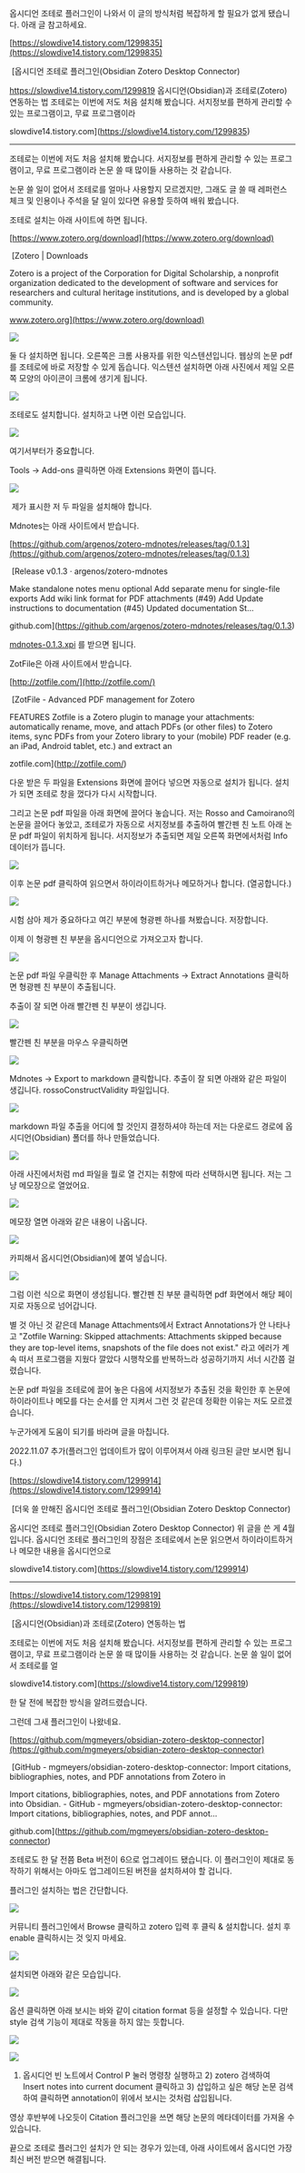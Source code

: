 옵시디언 조테로 플러그인이 나와서 이 글의 방식처럼 복잡하게 할 필요가 없게 됐습니다. 아래 글 참고하세요.

[https://slowdive14.tistory.com/1299835](https://slowdive14.tistory.com/1299835)

 [옵시디언 조테로 플러그인(Obsidian Zotero Desktop Connector)

https://slowdive14.tistory.com/1299819 옵시디언(Obsidian)과 조테로(Zotero) 연동하는 법 조테로는 이번에 저도 처음 설치해 봤습니다. 서지정보를 편하게 관리할 수 있는 프로그램이고, 무료 프로그램이라

slowdive14.tistory.com](https://slowdive14.tistory.com/1299835)

---

조테로는 이번에 저도 처음 설치해 봤습니다. 서지정보를 편하게 관리할 수 있는 프로그램이고, 무료 프로그램이라 논문 쓸 때 많이들 사용하는 것 같습니다. 

논문 쓸 일이 없어서 조테로를 얼마나 사용할지 모르겠지만, 그래도 글 쓸 때 레퍼런스 체크 및 인용이나 주석을 달 일이 있다면 유용할 듯하여 배워 봤습니다.

조테로 설치는 아래 사이트에 하면 됩니다.

[https://www.zotero.org/download](https://www.zotero.org/download)

 [Zotero | Downloads

Zotero is a project of the Corporation for Digital Scholarship, a nonprofit organization dedicated to the development of software and services for researchers and cultural heritage institutions, and is developed by a global community.

www.zotero.org](https://www.zotero.org/download)

![](https://blog.kakaocdn.net/dn/cdmf9T/btrvrBp0HG7/KnF48NyLdaXVCvOMjJw6SK/img.png)

둘 다 설치하면 됩니다. 오른쪽은 크롬 사용자를 위한 익스텐션입니다. 웹상의 논문 pdf를 조테로에 바로 저장할 수 있게 돕습니다. 익스텐션 설치하면 아래 사진에서 제일 오른쪽 모양의 아이콘이 크롬에 생기게 됩니다.

![](https://blog.kakaocdn.net/dn/bO4AhK/btrvu21HhED/3ie0JpgoLww68n5KZsjcuK/img.png)

조테로도 설치합니다. 설치하고 나면 이런 모습입니다.

![](https://blog.kakaocdn.net/dn/dhYzZV/btrvqafgqGP/HDiIKYyzUsIP4kfQ0kEKbk/img.png)

여기서부터가 중요합니다. 

Tools -> Add-ons 클릭하면 아래 Extensions 화면이 뜹니다.

![](https://blog.kakaocdn.net/dn/cj8Cid/btrvykHR8gH/avIFEKVYq9zo21GTnKOc7k/img.png)

 제가 표시한 저 두 파일을 설치해야 합니다.

Mdnotes는 아래 사이트에서 받습니다.

[https://github.com/argenos/zotero-mdnotes/releases/tag/0.1.3](https://github.com/argenos/zotero-mdnotes/releases/tag/0.1.3)

 [Release v0.1.3 · argenos/zotero-mdnotes

Make standalone notes menu optional Add separate menu for single-file exports Add wiki link format for PDF attachments (#49) Add Update instructions to documentation (#45) Updated documentation St...

github.com](https://github.com/argenos/zotero-mdnotes/releases/tag/0.1.3)

[mdnotes-0.1.3.xpi](https://github.com/argenos/zotero-mdnotes/releases/download/0.1.3/mdnotes-0.1.3.xpi) 를 받으면 됩니다.

ZotFile은 아래 사이트에서 받습니다.

[http://zotfile.com/](http://zotfile.com/)

 [ZotFile - Advanced PDF management for Zotero

FEATURES Zotfile is a Zotero plugin to manage your attachments: automatically rename, move, and attach PDFs (or other files) to Zotero items, sync PDFs from your Zotero library to your (mobile) PDF reader (e.g. an iPad, Android tablet, etc.) and extract an

zotfile.com](http://zotfile.com/)

다운 받은 두 파일을 Extensions 화면에 끌어다 넣으면 자동으로 설치가 됩니다. 설치가 되면 조테로 창을 껐다가 다시 시작합니다. 

그리고 논문 pdf 파일을 아래 화면에 끌어다 놓습니다. 저는 Rosso and Camoirano의 논문을 끌어다 놓았고, 조테로가 자동으로 서지정보를 추출하여 빨간펜 친 노트 아래 논문 pdf 파일이 위치하게 됩니다. 서지정보가 추출되면 제일 오른쪽 화면에서처럼 Info 데이터가 뜹니다.

![](https://blog.kakaocdn.net/dn/bK32MS/btrvy36Xk9M/9idYBhSTZ7GZ692TekBLVk/img.png)

이후 논문 pdf 클릭하여 읽으면서 하이라이트하거나 메모하거나 합니다. (열공합니다.)

![](https://blog.kakaocdn.net/dn/bzedQq/btrvy30blO5/AsxAXUDgCJfkAXUWrc3vK1/img.png)

시험 삼아 제가 중요하다고 여긴 부분에 형광펜 하나를 쳐봤습니다. 저장합니다.

이제 이 형광펜 친 부분을 옵시디언으로 가져오고자 합니다.

![](https://blog.kakaocdn.net/dn/bHsmcK/btrvoPChFd0/KEKEaDkG3Wi8LZHxUSK7tK/img.png)

논문 pdf 파일 우클릭한 후 Manage Attachments -> Extract Annotations 클릭하면 형광펜 친 부분이 추출됩니다.

추출이 잘 되면 아래 빨간펜 친 부분이 생깁니다.

![](https://blog.kakaocdn.net/dn/kGDN1/btrvwJUUAed/UCAkraD6LReBkBChqCK3O1/img.png)

빨간펜 친 부분을 마우스 우클릭하면

![](https://blog.kakaocdn.net/dn/bJLI7J/btrvqbkQEEz/STgkV21UwCntM7ZjS9jOsK/img.png)

Mdnotes -> Export to markdown 클릭합니다. 추출이 잘 되면 아래와 같은 파일이 생깁니다. rossoConstructValidity 파일입니다.

![](https://blog.kakaocdn.net/dn/bhfInU/btrvuQurS1o/WDczHRYwKtiQA4RXkabq4k/img.png)

markdown 파일 추출을 어디에 할 것인지 결정하셔야 하는데 저는 다운로드 경로에 옵시디언(Obsidian) 폴더를 하나 만들었습니다.

![](https://blog.kakaocdn.net/dn/Gj9YO/btrvCm5NjQ0/wU6Syw0ml85GeVxod2i220/img.png)

아래 사진에서처럼 md 파일을 뭘로 열 건지는 취향에 따라 선택하시면 됩니다. 저는 그냥 메모장으로 열었어요.

![](https://blog.kakaocdn.net/dn/b3KI2F/btrvBle0hST/3LKTwpqbl5T6qOBZ1IG10k/img.png)

메모장 열면 아래와 같은 내용이 나옵니다.

![](https://blog.kakaocdn.net/dn/FNhJb/btrvxjP05SB/sm7cyYUBXkzHZws0hg1TN0/img.png)

카피해서 옵시디언(Obsidian)에 붙여 넣습니다.

![](https://blog.kakaocdn.net/dn/NQwie/btrvy36X6uK/x9tgiaNe63vkUSEJUXCVe0/img.png)

그럼 이런 식으로 화면이 생성됩니다. 빨간펜 친 부분 클릭하면 pdf 화면에서 해당 페이지로 자동으로 넘어갑니다.

별 것 아닌 것 같은데 Manage Attachments에서 Extract Annotations가 안 나타나고 "Zotfile Warning: Skipped attachments: Attachments skipped because they are top-level items, snapshots of the file does not exist." 라고 에러가 계속 떠서 프로그램을 지웠다 깔았다 시행착오를 반복하느라 성공하기까지 서너 시간쯤 걸렸습니다.

논문 pdf 파일을 조테로에 끌어 놓은 다음에 서지정보가 추출된 것을 확인한 후 논문에 하이라이트나 메모를 다는 순서를 안 지켜서 그런 것 같은데 정확한 이유는 저도 모르겠습니다.

누군가에게 도움이 되기를 바라며 글을 마칩니다.



2022.11.07 추가(플러그인 업데이트가 많이 이루어져서 아래 링크된 글만 보시면 됩니다.)

[https://slowdive14.tistory.com/1299914](https://slowdive14.tistory.com/1299914)

 [더욱 쓸 만해진 옵시디언 조테로 플러그인(Obsidian Zotero Desktop Connector)

옵시디언 조테로 플러그인(Obsidian Zotero Desktop Connector) 위 글을 쓴 게 4월입니다. 옵시디언 조테로 플러그인의 장점은 조테로에서 논문 읽으면서 하이라이트하거나 메모한 내용을 옵시디언으로

slowdive14.tistory.com](https://slowdive14.tistory.com/1299914)

---

[https://slowdive14.tistory.com/1299819](https://slowdive14.tistory.com/1299819)

 [옵시디언(Obsidian)과 조테로(Zotero) 연동하는 법

조테로는 이번에 저도 처음 설치해 봤습니다. 서지정보를 편하게 관리할 수 있는 프로그램이고, 무료 프로그램이라 논문 쓸 때 많이들 사용하는 것 같습니다. 논문 쓸 일이 없어서 조테로를 얼

slowdive14.tistory.com](https://slowdive14.tistory.com/1299819)

한 달 전에 복잡한 방식을 알려드렸습니다.

그런데 그새 플러그인이 나왔네요.

[https://github.com/mgmeyers/obsidian-zotero-desktop-connector](https://github.com/mgmeyers/obsidian-zotero-desktop-connector)

 [GitHub - mgmeyers/obsidian-zotero-desktop-connector: Import citations, bibliographies, notes, and PDF annotations from Zotero in

Import citations, bibliographies, notes, and PDF annotations from Zotero into Obsidian. - GitHub - mgmeyers/obsidian-zotero-desktop-connector: Import citations, bibliographies, notes, and PDF annot...

github.com](https://github.com/mgmeyers/obsidian-zotero-desktop-connector)

조테로도 한 달 전쯤 Beta 버전이 6으로 업그레이드 됐습니다. 이 플러그인이 제대로 동작하기 위해서는 아마도 업그레이드된 버전을 설치하셔야 할 겁니다.  

플러그인 설치하는 법은 간단합니다.

![](https://blog.kakaocdn.net/dn/edkhK9/btrye2SARA5/Bz6pNcefK65Fgk1zfAw4Lk/img.png)

커뮤니티 플러그인에서 Browse 클릭하고 zotero 입력 후 클릭 & 설치합니다. 설치 후 enable 클릭하시는 것 잊지 마세요. 

![](https://blog.kakaocdn.net/dn/bFjPGt/btryfZOPDz1/2QEEQS8EkT97o9ux13uswk/img.png)

설치되면 아래와 같은 모습입니다.

![](https://blog.kakaocdn.net/dn/bpzgaH/btrye3cU161/dS6eBj4LAR87eSewGpGhsK/img.png)

옵션 클릭하면 아래 보시는 바와 같이 citation format 등을 설정할 수 있습니다. 다만 style 검색 기능이 제대로 작동을 하지 않는 듯합니다.

![](https://blog.kakaocdn.net/dn/qjx1d/btrygZgcIZP/e4dMdwSadOluMpf3V4LHlk/img.png)

![](https://blog.kakaocdn.net/dn/cy4wXQ/btryd9xVek8/wPtR3hoGqqVAkHlWkmIDg0/img.gif)

1) 옵시디언 빈 노트에서 Control P 눌러 명령창 실행하고 2) zotero 검색하여 Insert notes into current document 클릭하고 3) 삽입하고 싶은 해당 논문 검색하여 클릭하면 annotation이 위에서 보시는 것처럼 삽입됩니다.

영상 후반부에 나오듯이 Citation 플러그인을 쓰면 해당 논문의 메타데이터를 가져올 수 있습니다.  

끝으로 조테로 플러그인 설치가 안 되는 경우가 있는데, 아래 사이트에서 옵시디언 가장 최신 버전 받으면 해결됩니다.